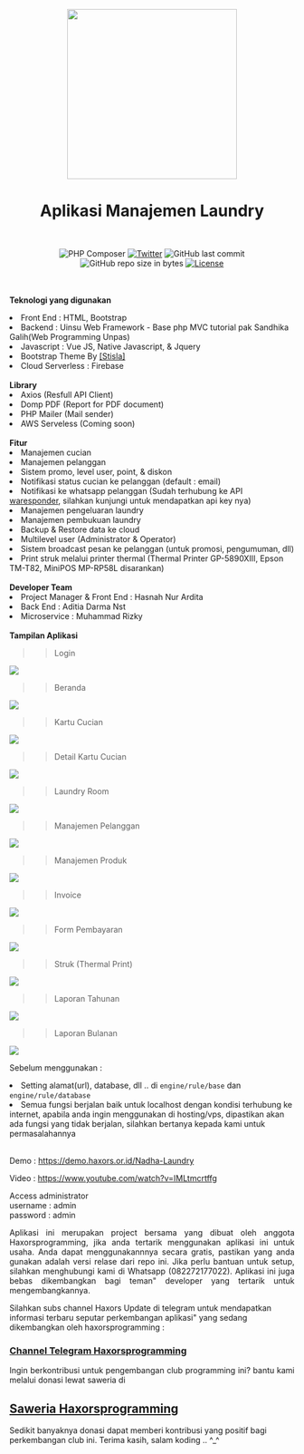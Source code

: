 <p align="center">
<img src='https://github.com/haxorsprogramming/Nadha-Laundry/blob/master/ladun/login/images/nadha_laundry.jpg?raw=true' width='300px'>
</p>
<h1 align="center">Aplikasi Manajemen Laundry</h1>
<br>
<span align="center">

![PHP Composer](https://github.com/haxorsprogramming/Nadha-Laundry/workflows/PHP%20Composer/badge.svg) [![Twitter](https://img.shields.io/twitter/follow/nadha_alditha.svg?style=social&label=Follow)](https://twitter.com/intent/follow?screen_name=nadha_alditha) ![GitHub last commit](https://img.shields.io/github/last-commit/haxorsprogramming/Nadha-Laundry.svg) ![GitHub repo size in bytes](https://img.shields.io/github/repo-size/badges/shields.svg) [![License](https://img.shields.io/github/license/haxorsprogramming/Nadha-Laundry.svg)](LICENSE)

</span>

<br/><br/>
<b>Teknologi yang digunakan</b>
<li>Front End : HTML, Bootstrap</li>
<li>Backend : Uinsu Web Framework - Base php MVC tutorial pak Sandhika Galih(Web Programming Unpas)</li>
<li>Javascript : Vue JS, Native Javascript, & Jquery</li>
<li>Bootstrap Theme By <a href='https://demo.getstisla.com/index.html'>[Stisla]</a></li>
<li>Cloud Serverless : Firebase</li>
<br/>
<b>Library</b>
<li>Axios (Resfull API Client)</li>
<li>Domp PDF (Report for PDF document)</li>
<li>PHP Mailer (Mail sender)</li>
<li>AWS Serveless (Coming soon)</li>
<br/>
<b>Fitur</b>
<li> Manajemen cucian</li>
<li> Manajemen pelanggan</li>
<li> Sistem promo, level user, point, & diskon</li>
<li> Notifikasi status cucian ke pelanggan (default : email)</li>
<li> Notifikasi ke whatsapp pelanggan (Sudah terhubung ke API <a href='https://waresponder.co.id'>waresponder</a>, silahkan kunjungi untuk mendapatkan api key nya)</li>
<li> Manajemen pengeluaran laundry</li>
<li> Manajemen pembukuan laundry</li>
<li> Backup & Restore data ke cloud</li>
<li> Multilevel user (Administrator & Operator)</li>
<li> Sistem broadcast pesan ke pelanggan (untuk promosi, pengumuman, dll)</li>
<li> Print struk melalui printer thermal (Thermal Printer GP-5890XIII, Epson TM-T82, MiniPOS MP-RP58L disarankan)</li>
<br/>
<b>Developer Team</b>
<li> Project Manager & Front End : Hasnah Nur Ardita</li>
<li> Back End : Aditia Darma Nst</li>
<li> Microservice : Muhammad Rizky</li>
<br/>
<b>Tampilan Aplikasi</b>
<br/>

>> Login

<img src='https://github.com/haxorsprogramming/Haxors-Contributors/blob/master/haxors_project/nadha_laundry_ss/login.png?raw=true'>

>> Beranda

<img src='https://github.com/haxorsprogramming/Haxors-Contributors/blob/master/haxors_project/nadha_laundry_ss/beranda.png?raw=true'>

>> Kartu Cucian

<img src='https://github.com/haxorsprogramming/Haxors-Contributors/blob/master/haxors_project/nadha_laundry_ss/kartu_laundry.png?raw=true'>

>> Detail Kartu Cucian 

<img src='https://github.com/haxorsprogramming/Haxors-Contributors/blob/master/haxors_project/nadha_laundry_ss/detail_kartu_laundry.png?raw=true'>

>> Laundry Room

<img src='https://github.com/haxorsprogramming/Haxors-Contributors/blob/master/haxors_project/nadha_laundry_ss/laundry_room.png?raw=true'>

>> Manajemen Pelanggan

<img src='https://github.com/haxorsprogramming/Haxors-Contributors/blob/master/haxors_project/nadha_laundry_ss/manajemen_pelanggan.png?raw=true'>

>> Manajemen Produk

<img src='https://github.com/haxorsprogramming/Haxors-Contributors/blob/master/haxors_project/nadha_laundry_ss/manajemen_produk.png?raw=true'>

>> Invoice

<img src='https://github.com/haxorsprogramming/Haxors-Contributors/blob/master/haxors_project/nadha_laundry_ss/invoice.png?raw=true'>

>> Form Pembayaran

<img src='https://github.com/haxorsprogramming/Haxors-Contributors/blob/master/haxors_project/nadha_laundry_ss/pembayaran.png?raw=true'>

>> Struk (Thermal Print)

<img src='https://github.com/haxorsprogramming/Haxors-Contributors/blob/master/haxors_project/nadha_laundry_ss/print_struk.png?raw=true'>

>> Laporan Tahunan

<img src='https://github.com/haxorsprogramming/Haxors-Contributors/blob/master/haxors_project/nadha_laundry_ss/laporan_tahunan.png?raw=true'>

>> Laporan Bulanan 

<img src='https://github.com/haxorsprogramming/Haxors-Contributors/blob/master/haxors_project/nadha_laundry_ss/laporan_bulanan.png?raw=true'>

<br/>

Sebelum menggunakan : <br/>
<li> Setting alamat(url), database, dll ..  di <code>engine/rule/base</code> dan <code>engine/rule/database</code> </li>
<li> Semua fungsi berjalan baik untuk localhost dengan kondisi terhubung ke internet, apabila anda ingin menggunakan di hosting/vps, dipastikan akan ada fungsi yang tidak berjalan, silahkan bertanya kepada kami untuk permasalahannya</li>
<br/>

Demo : https://demo.haxors.or.id/Nadha-Laundry

Video : https://www.youtube.com/watch?v=IMLtmcrtffg

Access administrator<br/>
username : admin<br/>
password : admin<br/>
<p align='justify'>
Aplikasi ini merupakan project bersama yang dibuat oleh anggota Haxorsprogramming, jika anda tertarik menggunakan aplikasi ini untuk usaha. Anda dapat menggunakannnya secara gratis, pastikan yang anda gunakan adalah versi relase dari repo ini. Jika perlu bantuan untuk setup, silahkan menghubungi kami di Whatsapp (082272177022). Aplikasi ini juga bebas dikembangkan bagi teman" developer yang tertarik untuk mengembangkannya.
</p>

Silahkan subs channel Haxors Update di telegram untuk mendapatkan informasi terbaru seputar perkembangan aplikasi" yang sedang dikembangkan oleh haxorsprogramming : 
<h3><a href='https://t.me/haxorsupdate'>Channel Telegram Haxorsprogramming</a></h3>

<p align='justify'>
Ingin berkontribusi untuk pengembangan club programming ini? bantu kami melalui donasi lewat saweria di <h2><a href='https://saweria.co/donate/haxorsprogramming'>Saweria Haxorsprogramming</a></h2>Sedikit banyaknya donasi dapat memberi kontribusi yang positif bagi perkembangan club ini. Terima kasih, salam koding .. ^_^
</p>
